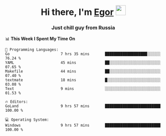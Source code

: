 
<h1 align="center">Hi there, I'm <a href="https://daniilshat.ru/" target="_blank">Egor</a> 
<img src="https://github.com/blackcater/blackcater/raw/main/images/Hi.gif" height="32"/></h1>
<h3 align="center">Just chill guy from Russia</h3>

<!--START_SECTION:waka-->
📊 **This Week I Spent My Time On** 

```text
💬 Programming Languages: 
Go                       7 hrs 35 mins       ███████████████████░░░░░░   76.24 % 
YAML                     45 mins             ██░░░░░░░░░░░░░░░░░░░░░░░   07.65 % 
Makefile                 44 mins             ██░░░░░░░░░░░░░░░░░░░░░░░   07.40 % 
textmate                 18 mins             █░░░░░░░░░░░░░░░░░░░░░░░░   03.08 % 
Text                     9 mins              ░░░░░░░░░░░░░░░░░░░░░░░░░   01.53 % 

🔥 Editors: 
GoLand                   9 hrs 57 mins       █████████████████████████   100.00 % 

💻 Operating System: 
Windows                  9 hrs 57 mins       █████████████████████████   100.00 % 
```


<!--END_SECTION:waka-->

